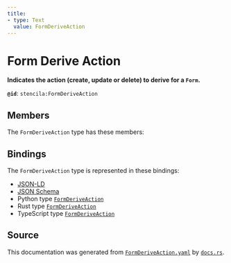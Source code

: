 ```yaml
---
title:
- type: Text
  value: FormDeriveAction
---
```


# Form Derive Action

**Indicates the action (create, update or delete) to derive for a `Form`.**

**`@id`**: `stencila:FormDeriveAction`

## Members

The `FormDeriveAction` type has these members:



## Bindings

The `FormDeriveAction` type is represented in these bindings:

- [JSON-LD](https://stencila.dev/FormDeriveAction.jsonld)
- [JSON Schema](https://stencila.dev/FormDeriveAction.schema.json)
- Python type [`FormDeriveAction`](https://github.com/stencila/stencila/blob/main/python/stencila/types/form_derive_action.py)
- Rust type [`FormDeriveAction`](https://github.com/stencila/stencila/blob/main/rust/schema/src/types/form_derive_action.rs)
- TypeScript type [`FormDeriveAction`](https://github.com/stencila/stencila/blob/main/typescript/src/types/FormDeriveAction.ts)

## Source

This documentation was generated from [`FormDeriveAction.yaml`](https://github.com/stencila/stencila/blob/main/schema/FormDeriveAction.yaml) by [`docs.rs`](https://github.com/stencila/stencila/blob/main/rust/schema-gen/src/docs.rs).